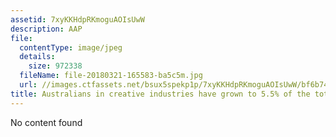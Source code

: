 ```yaml
---
assetid: 7xyKKHdpRKmoguAOIsUwW
description: AAP
file:
  contentType: image/jpeg
  details:
    size: 972338
  fileName: file-20180321-165583-ba5c5m.jpg
  url: //images.ctfassets.net/bsux5spekp1p/7xyKKHdpRKmoguAOIsUwW/bf6b749622fa47a8bc49b2e639a23a10/file-20180321-165583-ba5c5m.jpg
title: Australians in creative industries have grown to 5.5% of the total workforce.
---
```

No content found